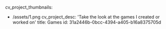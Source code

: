 cv_project_thumbnails:
  - /assets/1.png
cv_project_desc: 'Take the look at the games I created or worked on'
title: Games
id: 31a2446b-0bcc-4394-a405-b16a8375705d

